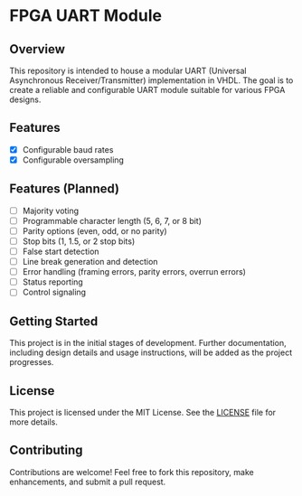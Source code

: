 # FPGA UART Module

## Overview

This repository is intended to house a modular UART (Universal Asynchronous Receiver/Transmitter) implementation in VHDL. The goal is to create a reliable and configurable UART module suitable for various FPGA designs.

## Features

- [x] Configurable baud rates
- [x] Configurable oversampling

## Features (Planned)

- [ ] Majority voting
- [ ] Programmable character length (5, 6, 7, or 8 bit)
- [ ] Parity options (even, odd, or no parity)
- [ ] Stop bits (1, 1.5, or 2 stop bits)
- [ ] False start detection
- [ ] Line break generation and detection
- [ ] Error handling (framing errors, parity errors, overrun errors)
- [ ] Status reporting
- [ ] Control signaling

## Getting Started

This project is in the initial stages of development. Further documentation, including design details and usage instructions, will be added as the project progresses.

## License

This project is licensed under the MIT License. See the [LICENSE](LICENSE) file for more details.

## Contributing

Contributions are welcome! Feel free to fork this repository, make enhancements, and submit a pull request.
